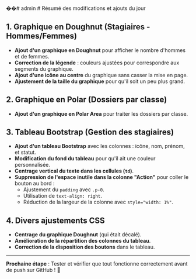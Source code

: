 ��#   a d m i n 
 # Résumé des modifications et ajouts du jour

## 1. **Graphique en Doughnut (Stagiaires - Hommes/Femmes)**
- **Ajout d'un graphique en Doughnut** pour afficher le nombre d'hommes et de femmes.
- **Correction de la légende** : couleurs ajustées pour correspondre aux segments du graphique.
- **Ajout d'une icône au centre** du graphique sans casser la mise en page.
- **Ajustement de la taille du graphique** pour qu'il soit un peu plus grand.

## 2. **Graphique en Polar (Dossiers par classe)**
- **Ajout d'un graphique en Polar Area** pour traiter les dossiers par classe.

## 3. **Tableau Bootstrap (Gestion des stagiaires)**
- **Ajout d'un tableau Bootstrap** avec les colonnes : icône, nom, prénom, et statut.
- **Modification du fond du tableau** pour qu'il ait une couleur personnalisée.
- **Centrage vertical du texte dans les cellules (`td`)**.
- **Suppression de l'espace inutile dans la colonne "Action"** pour coller le bouton au bord :
  - Ajustement du `padding` avec `.p-0`.
  - Utilisation de `text-align: right`.
  - Réduction de la largeur de la colonne avec `style="width: 1%"`.

## 4. **Divers ajustements CSS**
- **Centrage du graphique Doughnut** (qui était décalé).
- **Amélioration de la répartition des colonnes du tableau**.
- **Correction de la disposition des boutons** dans le tableau.

---

**Prochaine étape** : Tester et vérifier que tout fonctionne correctement avant de push sur GitHub ! 💪


 
